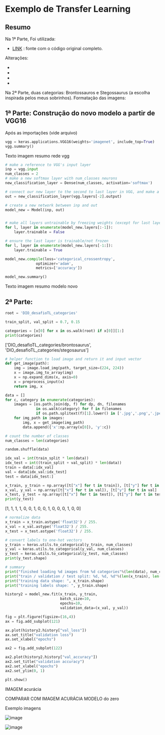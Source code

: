 
# Exemplo de Transfer Learning

## Resumo

Na 1ª Parte, 
Foi utilizada:

* [LINK](https://colab.research.google.com/github/kylemath/ml4a-guides/blob/master/notebooks/transfer-learning.ipynb) : fonte com o código original completo.

Alterações:

-
-
-
-



Na 2ª Parte, duas categorias: Brontossauros e Stegossaurus (a escolha inspirada pelos meus sobrinhos). Formatação das imagens: 


## 1ª Parte: Construção do novo modelo a partir de VGG16

Após as importações (vide arquivo)

```py
vgg = keras.applications.VGG16(weights='imagenet', include_top=True)
vgg.summary()

```
Texto 
imagem resumo rede vgg


```py
# make a reference to VGG's input layer
inp = vgg.input
num_classes = 2
# make a new softmax layer with num_classes neurons
new_classification_layer = Dense(num_classes, activation='softmax')

# connect our new layer to the second to last layer in VGG, and make a reference to it
out = new_classification_layer(vgg.layers[-2].output)

# create a new network between inp and out
model_new = Model(inp, out)

```

```py

# make all layers untrainable by freezing weights (except for last layer)
for l, layer in enumerate(model_new.layers[:-1]):
    layer.trainable = False

# ensure the last layer is trainable/not frozen
for l, layer in enumerate(model_new.layers[-1:]):
    layer.trainable = True

model_new.compile(loss='categorical_crossentropy',
              optimizer='adam',
              metrics=['accuracy'])

model_new.summary()

```

Texto
imagem resumo modelo novo



## 2ª Parte: 
```py
root = 'DIO_desafioTL_categories'

train_split, val_split = 0.7, 0.15

categories = [x[0] for x in os.walk(root) if x[0]][1:]
print(categories)

```

['DIO_desafioTL_categories/brontosaurus', 'DIO_desafioTL_categories/stegosaurus']

```py
# helper function to load image and return it and input vector
def get_image(path):
    img = image.load_img(path, target_size=(224, 224))
    x = image.img_to_array(img)
    x = np.expand_dims(x, axis=0)
    x = preprocess_input(x)
    return img, x

```

```py
data = []
for c, category in enumerate(categories):
    images = [os.path.join(dp, f) for dp, dn, filenames 
              in os.walk(category) for f in filenames 
              if os.path.splitext(f)[1].lower() in ['.jpg','.png','.jpeg']]
    for img_path in images:
        img, x = get_image(img_path)
        data.append({'x':np.array(x[0]), 'y':c})

# count the number of classes
num_classes = len(categories)
```


```py
random.shuffle(data)
```


```py
idx_val = int(train_split * len(data))
idx_test = int((train_split + val_split) * len(data))
train = data[:idx_val]
val = data[idx_val:idx_test]
test = data[idx_test:]
```


```py
x_train, y_train = np.array([t["x"] for t in train]), [t["y"] for t in train]
x_val, y_val = np.array([t["x"] for t in val]), [t["y"] for t in val]
x_test, y_test = np.array([t["x"] for t in test]), [t["y"] for t in test]
print(y_test)
```
[1, 1, 1, 1, 0, 0, 1, 0, 0, 1, 0, 0, 0, 1, 0, 0]

```py
# normalize data
x_train = x_train.astype('float32') / 255.
x_val = x_val.astype('float32') / 255.
x_test = x_test.astype('float32') / 255.

# convert labels to one-hot vectors
y_train = keras.utils.to_categorical(y_train, num_classes)
y_val = keras.utils.to_categorical(y_val, num_classes)
y_test = keras.utils.to_categorical(y_test, num_classes)
print(y_test.shape)
```

```py
# summary
print("finished loading %d images from %d categories"%(len(data), num_classes))
print("train / validation / test split: %d, %d, %d"%(len(x_train), len(x_val), len(x_test)))
print("training data shape: ", x_train.shape)
print("training labels shape: ", y_train.shape)

```

```py
history2 = model_new.fit(x_train, y_train, 
                         batch_size=10, 
                         epochs=10, 
                         validation_data=(x_val, y_val))
```



```py
fig = plt.figure(figsize=(16,4))
ax = fig.add_subplot(121)

ax.plot(history2.history["val_loss"])
ax.set_title("validation loss")
ax.set_xlabel("epochs")

ax2 = fig.add_subplot(122)

ax2.plot(history2.history["val_accuracy"])
ax2.set_title("validation accuracy")
ax2.set_xlabel("epochs")
ax2.set_ylim(0, 1)

plt.show()
```

IMAGEM acurácia



COMPARAR COM IMAGEM ACURÁCIA MODELO do zero




Exemplo imagens

![image](https://user-images.githubusercontent.com/93783315/143912595-e8fe17c3-f563-4794-a77c-cbd052e4c0ca.png)




![image](https://user-images.githubusercontent.com/93783315/143915435-01ca03c0-0aae-42c6-8553-18bd203e14a8.png)






